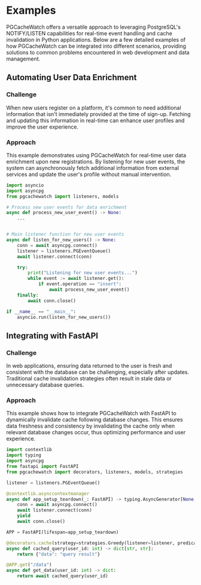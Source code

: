# Examples

PGCacheWatch offers a versatile approach to leveraging PostgreSQL's NOTIFY/LISTEN capabilities for real-time event handling and cache invalidation in Python applications. Below are a few detailed examples of how PGCacheWatch can be integrated into different scenarios, providing solutions to common problems encountered in web development and data management.

## Automating User Data Enrichment

### Challenge
When new users register on a platform, it's common to need additional information that isn't immediately provided at the time of sign-up. Fetching and updating this information in real-time can enhance user profiles and improve the user experience.

### Approach
This example demonstrates using PGCacheWatch for real-time user data enrichment upon new registrations. By listening for new user events, the system can asynchronously fetch additional information from external services and update the user's profile without manual intervention.

```python
import asyncio
import asyncpg
from pgcachewatch import listeners, models

# Process new user events for data enrichment
async def process_new_user_event() -> None:
    ...


# Main listener function for new user events
async def listen_for_new_users() -> None:
    conn = await asyncpg.connect()
    listener = listeners.PGEventQueue()
    await listener.connect(conn)

    try:
        print("Listening for new user events...")
        while event := await listener.get():
            if event.operation == "insert":
                await process_new_user_event()
    finally:
        await conn.close()

if __name__ == "__main__":
    asyncio.run(listen_for_new_users())
```

## Integrating with FastAPI

### Challenge
In web applications, ensuring data returned to the user is fresh and consistent with the database can be challenging, especially after updates. Traditional cache invalidation strategies often result in stale data or unnecessary database queries.

### Approach
This example shows how to integrate PGCacheWatch with FastAPI to dynamically invalidate cache following database changes. This ensures data freshness and consistency by invalidating the cache only when relevant database changes occur, thus optimizing performance and user experience.

```python
import contextlib
import typing
import asyncpg
from fastapi import FastAPI
from pgcachewatch import decorators, listeners, models, strategies

listener = listeners.PGEventQueue()

@contextlib.asynccontextmanager
async def app_setup_teardown(_: FastAPI) -> typing.AsyncGenerator[None, None]:
    conn = await asyncpg.connect()
    await listener.connect(conn)
    yield
    await conn.close()

APP = FastAPI(lifespan=app_setup_teardown)

@decorators.cache(strategy=strategies.Greedy(listener=listener, predicate=lambda x: x.operation == "update"))
async def cached_query(user_id: int) -> dict[str, str]:
    return {"data": "query result"}

@APP.get("/data")
async def get_data(user_id: int) -> dict:
    return await cached_query(user_id)
```